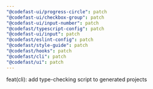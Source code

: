 ```yaml
---
"@codefast-ui/progress-circle": patch
"@codefast-ui/checkbox-group": patch
"@codefast-ui/input-number": patch
"@codefast/typescript-config": patch
"@codefast-ui/input": patch
"@codefast/eslint-config": patch
"@codefast/style-guide": patch
"@codefast/hooks": patch
"@codefast/cli": patch
"@codefast/ui": patch
---
```


feat(cli): add type-checking script to generated projects
